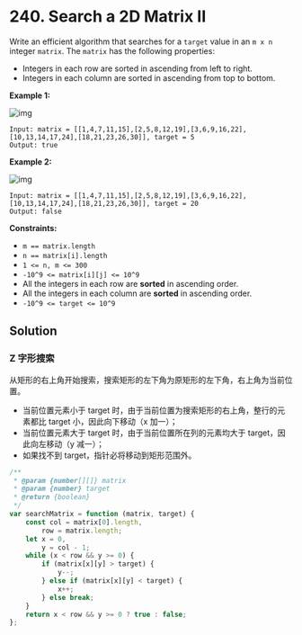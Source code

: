 # 240. Search a 2D Matrix II

Write an efficient algorithm that searches for a `target` value in an `m x n` integer `matrix`. The `matrix` has the following properties:

-   Integers in each row are sorted in ascending from left to right.
-   Integers in each column are sorted in ascending from top to bottom.

**Example 1:**

![img](https://assets.leetcode.com/uploads/2020/11/24/searchgrid2.jpg)

```
Input: matrix = [[1,4,7,11,15],[2,5,8,12,19],[3,6,9,16,22],[10,13,14,17,24],[18,21,23,26,30]], target = 5
Output: true
```

**Example 2:**

![img](https://assets.leetcode.com/uploads/2020/11/24/searchgrid.jpg)

```
Input: matrix = [[1,4,7,11,15],[2,5,8,12,19],[3,6,9,16,22],[10,13,14,17,24],[18,21,23,26,30]], target = 20
Output: false
```

**Constraints:**

-   `m == matrix.length`
-   `n == matrix[i].length`
-   `1 <= n, m <= 300`
-   `-10^9 <= matrix[i][j] <= 10^9`
-   All the integers in each row are **sorted** in ascending order.
-   All the integers in each column are **sorted** in ascending order.
-   `-10^9 <= target <= 10^9`

## Solution

### Z 字形搜索

从矩形的右上角开始搜索，搜索矩形的左下角为原矩形的左下角，右上角为当前位置。

-   当前位置元素小于 target 时，由于当前位置为搜索矩形的右上角，整行的元素都比 target 小，因此向下移动（x 加一）；
-   当前位置元素大于 target 时，由于当前位置所在列的元素均大于 target，因此向左移动（y 减一）；
-   如果找不到 target，指针必将移动到矩形范围外。

```javascript
/**
 * @param {number[][]} matrix
 * @param {number} target
 * @return {boolean}
 */
var searchMatrix = function (matrix, target) {
    const col = matrix[0].length,
        row = matrix.length;
    let x = 0,
        y = col - 1;
    while (x < row && y >= 0) {
        if (matrix[x][y] > target) {
            y--;
        } else if (matrix[x][y] < target) {
            x++;
        } else break;
    }
    return x < row && y >= 0 ? true : false;
};
```
